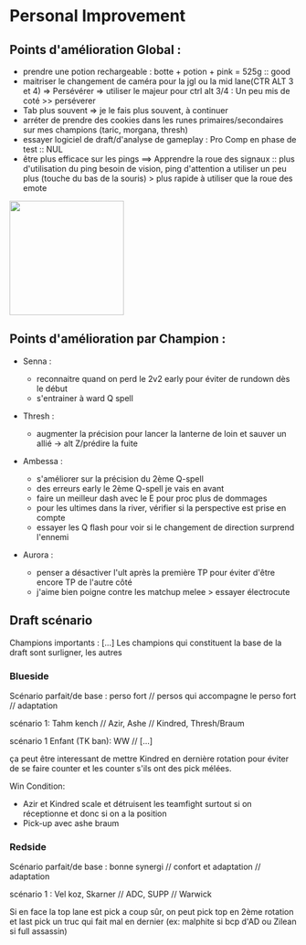 # Personal Improvement
## Points d'amélioration Global :
* prendre une potion rechargeable : botte + potion + pink = 525g :: good
* maitriser le changement de caméra pour la jgl ou la mid lane(CTR ALT 3 et 4) => Persévérer => utiliser le majeur pour ctrl alt 3/4 : Un peu mis de coté >> perséverer
* Tab plus souvent => je le fais plus souvent, à continuer
* arréter de prendre des cookies dans les runes primaires/secondaires sur mes champions (taric, morgana, thresh)
* essayer logiciel de draft/d'analyse de gameplay : Pro Comp en phase de test :: NUL
* être plus efficace sur les pings ==> Apprendre la roue des signaux :: plus d'utilisation du ping besoin de vision, ping d'attention a utiliser un peu plus (touche du bas de la souris) > plus rapide à utiliser que la roue des emote  

<img src="https://support-leagueoflegends.riotgames.com/hc/article_attachments/21945887802643" width="200">

## Points d'amélioration par Champion :
* Senna :
    * reconnaitre quand on perd le 2v2 early pour éviter de rundown dès le début
    * s'entrainer à ward Q spell
* Thresh :
    * augmenter la précision pour lancer la lanterne de loin et sauver un allié -> alt Z/prédire la fuite 
* Ambessa :
    * s'améliorer sur la précision du 2ème Q-spell
    * des erreurs early le 2ème Q-spell je vais en avant 
    * faire un meilleur dash avec le E pour proc plus de dommages
    * pour les ultimes dans la river, vérifier si la perspective est prise en compte
    * essayer les Q flash pour voir si le changement de direction surprend l'ennemi
 
* Aurora :
    * penser a désactiver l'ult après la première TP pour éviter d'être encore TP de l'autre côté
    * j'aime bien poigne contre les matchup melee > essayer électrocute 

## Draft scénario

Champions importants : [...]
Les champions qui constituent la base de la draft sont surligner, les autres 

### Blueside
Scénario parfait/de base : perso fort // persos qui accompagne le perso fort // adaptation 

scénario 1: Tahm kench // Azir, Ashe // Kindred, Thresh/Braum

scénario 1 Enfant (TK ban): WW // [...]

ça peut être interessant de mettre Kindred en dernière rotation pour éviter de se faire counter et les counter s'ils ont des pick mélées.

Win Condition: 
* Azir et Kindred scale et détruisent les teamfight surtout si on réceptionne et donc si on a la position
* Pick-up avec ashe braum 

### Redside
Scénario parfait/de base : bonne synergi // confort et adaptation // adaptation 

scénario 1 : Vel koz, Skarner // ADC, SUPP // Warwick

Si en face la top lane est pick a coup sûr, on peut pick top en 2ème rotation et last pick un truc qui fait mal en dernier (ex: malphite si bcp d'AD ou Zilean si full assassin)
